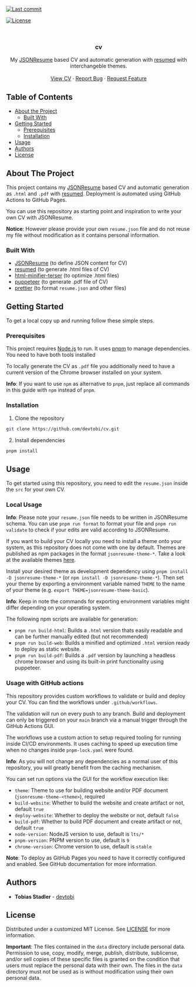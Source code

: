 [![Last commit][commit-shield]][commit-url]

[![License][license-shield]][license-url]

<br />
<p align="center">
  <h3 align="center">cv</h3>

  <p align="center">
    My <a href="https://jsonresume.org">JSONResume</a> based CV and automatic generation with <a href="https://github.com/rbardini/resumed">resumed</a> with interchangeble themes.
    <br />
    <br />
    <a href="https://devtobi.de/cv/">View CV</a>
    ·
    <a href="https://github.com/devtobi/cv/issues/new/choose">Report Bug</a>
    ·
    <a href="https://github.com/devtobi/cv/issues/new/choose">Request Feature</a>
  </p>
</p>

## Table of Contents

- [About the Project](#about-the-project)
  - [Built With](#built-with)
- [Getting Started](#getting-started)
  - [Prerequisites](#prerequisites)
  - [Installation](#installation)
- [Usage](#usage)
- [Authors](#authors)
- [License](#license)

## About The Project

This project contains my <a href="https://jsonresume.org">JSONResume</a> based CV and automatic generation as `.html` and `.pdf` with [resumed](https://github.com/rbardini/resumed). Deployment is automated using GitHub Actions to GitHub Pages.

You can use this repository as starting point and inspiration to write your own CV with JSONResume.

**Notice**: However please provide your own `resume.json` file and do not reuse my file without modification as it contains personal information.

### Built With

- [JSONResume](https://jsonresume.org) (to define JSON content for CV)
- [resumed](https://github.com/rbardini/resumed) (to generate .html files of CV)
- [html-minifier-terser](https://github.com/terser/html-minifier-terser) (to optimize .html files)
- [puppeteer](https://pptr.dev/) (to generate .pdf file of CV)
- [prettier](https://prettier.io) (to format `resume.json` and other files)

## Getting Started

To get a local copy up and running follow these simple steps.

### Prerequisites

This project requires [Node.js](https://nodejs.org/) to run. It uses [pnpm](https://pnpm.io) to manage dependencies. You need to have both tools installed

To locally generate the CV as `.pdf` file you additionally need to have a current version of the Chrome browser installed on your system.

**Info**: If you want to use `npm` as alternative to `pnpm`, just replace all commands in this guide with `npm` instead of `pnpm`.

### Installation

1. Clone the repository

```sh
git clone https://github.com/devtobi/cv.git
```

2. Install dependencies

```sh
pnpm install
```

## Usage

To get started using this repository, you need to edit the `resume.json` inside the `src` for your own CV.

### Local Usage

**Info**: Please note your `resume.json` file needs to be written in JSONResume schema. You can use `pnpm run format` to format your file and `pnpm run validate` to check if your edits are valid according to JSONResume.

If you want to build your CV locally you need to install a theme onto your system, as this repository does not come with one by default. Themes are published as npm packages in the format `jsonresume-theme-*`. Take a look at the available themes [here](https://www.npmjs.com/search?q=jsonresume-theme-).

Install your desired theme as development dependency using `pnpm install -D jsonresume-theme-*` (or `npm install -D jsonresume-theme-*`).
Then set your theme by exporting a environment variable named `THEME` to the name of your theme (e.g. `export THEME=jsonresume-theme-basic`).

**Info**: Keep in note the commands for exporting environment variables might differ depending on your operating system.

The following npm scripts are available for generation:

- `pnpm run build-html`: Builds a `.html` version thats easily readable and can be further manually edited (but not recommended)
- `pnpm run build-web`: Builds a minified and optimized `.html` version ready to deploy as static website.
- `pnpm run build-pdf`: Builds a `.pdf` version by launching a headless chrome browser and using its built-in print functionality using puppeteer.

### Usage with GitHub actions

This repository provides custom workflows to validate or build and deploy your CV. You can find the workflows under `.github/workflows`.

The validation will run on every push to any branch. Build and deployment can only be triggered on your `main` branch via a manual trigger through the GitHub Actions GUI.

The workflows use a custom action to setup required tooling for running inside CI/CD environments. It uses caching to speed up execution time when no changes inside `pnpm-lock.yaml` were found.

**Info**: As you will not change any dependencies as a normal user of this repository, you will greatly benefit from the caching mechanism.

You can set run options via the GUI for the workflow execution like:

- `theme`: Theme to use for building website and/or PDF document (`jsonresume-theme-<theme>`), required
- `build-website`: Whether to build the website and create artifact or not, default `true`
- `deploy-website`: Whether to deploy the website or not, default `false`
- `build-pdf`: Whether to build PDF document and create artifact or not, default `true`
- `node-version`: NodeJS version to use, default is `lts/*`
- `pnpm-version`: PNPM version to use, default is `9`
- `chrome-version`: Chrome version to use, default is `stable`

**Note**: To deploy as GitHub Pages you need to have it correctly configured and enabled. See GitHub documentation for more information.

## Authors

- **Tobias Stadler** - [devtobi](https://github.com/devtobi)

## License

Distributed under a customized MIT License. See [LICENSE][license-url] for more information.

**Important**: The files contained in the `data` directory include personal data.
Permission to use, copy, modify, merge, publish, distribute, sublicense, and/or sell
copies of these specific files is granted on the condition that users must replace
the personal data with their own. The files in the `data` directory must not be used
as is without modification using their own personal data.

<!-- MARKDOWN LINKS & IMAGES -->
<!-- https://www.markdownguide.org/basic-syntax/#reference-style-links -->

[license-shield]: https://img.shields.io/github/license/devtobi/cv.svg?style=for-the-badge&logo=github
[license-url]: https://github.com/devtobi/cv/blob/main/LICENSE
[commit-shield]: https://img.shields.io/github/last-commit/devtobi/cv?style=for-the-badge&logo=github
[commit-url]: https://github.com/devtobi/cv/commit/main
